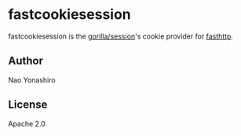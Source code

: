 # fastcookiesession

fastcookiesession is the [gorilla/session](https://github.com/gorilla/session)'s cookie provider for [fasthttp](https://github.com/valyala/fasthttp).

## Author
Nao Yonashiro

## License
Apache 2.0
